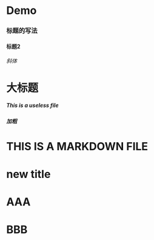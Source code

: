 # Demo
### 标题的写法
#### 标题2
*斜体*
# 大标题
##### This is a useless file
##### **加粗**
# THIS IS A MARKDOWN FILE
# new title
# AAA
# BBB